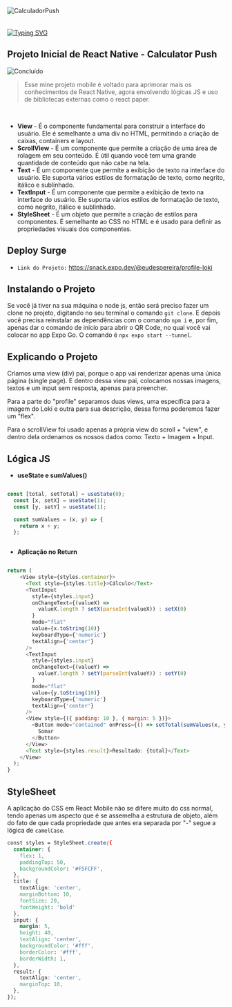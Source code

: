 ![CalculadorPush]()
<br><br><br>
[![Typing SVG](https://readme-typing-svg.demolab.com?font=Fira+Code&pause=1000&width=435&lines=Calculator+Push+!;React+Native+e+Expo+Go&pause=1000&color=3C8E83&width=435)](https://git.io/typing-svg)

## Projeto Inicial de React Native - Calculator Push
![Concluído](http://img.shields.io/static/v1?label=STATUS&message=CONCLUÍDO&color=3C8E83&style=for-the-badge)
> Esse mine projeto mobile é voltado para aprimorar mais os conhecimentos de React Native, agora envolvendo lógicas JS e uso de bibliotecas externas como o react paper.

<br>

- **View** - É o componente fundamental para construir a interface do usuário. Ele é semelhante a uma div no HTML, permitindo a criação de caixas, containers e layout.
- **ScrollView** - É um componente que permite a criação de uma área de rolagem em seu conteúdo. É útil quando você tem uma grande quantidade de conteúdo que não cabe na tela.
- **Text** - É um componente que permite a exibição de texto na interface do usuário. Ele suporta vários estilos de formatação de texto, como negrito, itálico e sublinhado.
- **TextInput** - É um componente que permite a exibição de texto na interface do usuário. Ele suporta vários estilos de formatação de texto, como negrito, itálico e sublinhado.
- **StyleSheet** - É um objeto que permite a criação de estilos para componentes. É semelhante ao CSS no HTML e é usado para definir as propriedades visuais dos componentes.

## Deploy Surge
 - `Link do Projeto:` https://snack.expo.dev/@eudespereira/profile-loki
 
## Instalando o Projeto

Se você já tiver na sua máquina o node js, então será preciso fazer um clone no projeto, digitando no seu terminal o comando `git clone`. E depois você precisa reinstalar as dependências com o comando `npm i` e, por fim, apenas dar o comando de inicío para abrir o QR Code, no qual você vai colocar no app Expo Go. O comando é `npx expo start --tunnel`.

## Explicando o Projeto 

Criamos uma view (div) pai, porque o app vai renderizar apenas uma única página (single page). E dentro dessa view pai, colocamos nossas imagens, textos e um input sem resposta, apenas para preencher.

Para a parte do "profile" separamos duas views, uma específica para a imagem do Loki e outra para sua descrição, dessa forma poderemos fazer um "flex". 

Para o scrollView foi usado apenas a própria view do scroll + "view", e dentro dela ordenamos os nossos dados como: Texto + Imagem + Input.

## Lógica JS

- **useState e sumValues()**

```js

const [total, setTotal] = useState(0);
  const [x, setX] = useState(1);
  const [y, setY] = useState(1);

  const sumValues = (x, y) => {
    return x + y;
  };
  
```

- **Aplicação no Return**

```js

return (
    <View style={styles.container}>
      <Text style={styles.title}>Cálculo</Text>
      <TextInput
        style={styles.input}
        onChangeText={(valueX) =>
          valueX.length ? setX(parseInt(valueX)) : setX(0)
        }
        mode="flat"
        value={x.toString(10)}
        keyboardType={'numeric'}
        textAlign={'center'}
      />
      <TextInput
        style={styles.input}
        onChangeText={(valueY) =>
          valueY.length ? setY(parseInt(valueY)) : setY(0)
        }
        mode="flat"
        value={y.toString(10)}
        keyboardType={'numeric'}
        textAlign={'center'}
      />
      <View style={({ padding: 10 }, { margin: 5 })}>
        <Button mode="contained" onPress={() => setTotal(sumValues(x, y))}>
          Somar
        </Button>
      </View>
      <Text style={styles.result}>Resultado: {total}</Text>
    </View>
  );
}

```
  
## StyleSheet

A aplicação do CSS em React Mobile não se difere muito do css normal, tendo apenas um aspecto que é se assemelha a estrutura de objeto, além do fato de que cada propriedade que antes era separada por "-" segue a lógica de `camelCase`.

```css
const styles = StyleSheet.create({
  container: {
    flex: 1,
    paddingTop: 50,
    backgroundColor: '#F5FCFF',
  },
  title: {
    textAlign: 'center',
    marginBottom: 10,
    fontSize: 20,
    fontWeight: 'bold'
  },
  input: {
    margin: 5,
    height: 40,
    textAlign: 'center',
    backgroundColor: '#fff',
    borderColor: '#fff',
    borderWidth: 1,
  },
  result: {
    textAlign: 'center',
    marginTop: 10,
  },
});
```
